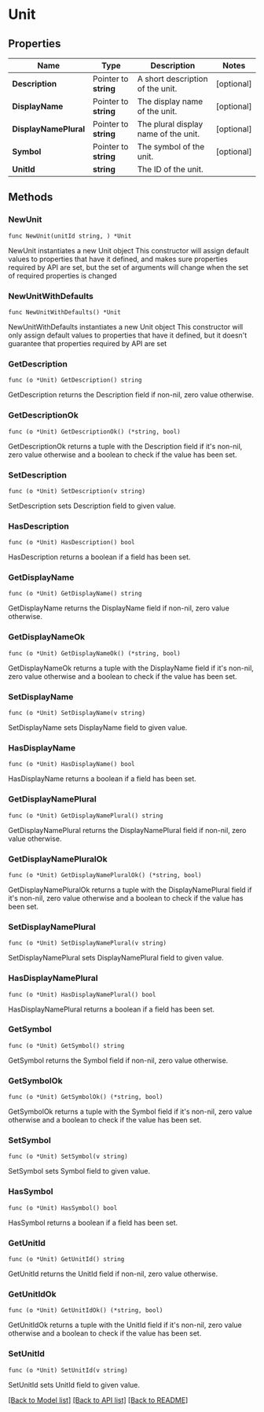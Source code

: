 # Unit

## Properties

Name | Type | Description | Notes
------------ | ------------- | ------------- | -------------
**Description** | Pointer to **string** | A short description of the unit. | [optional] 
**DisplayName** | Pointer to **string** | The display name of the unit. | [optional] 
**DisplayNamePlural** | Pointer to **string** | The plural display name of the unit. | [optional] 
**Symbol** | Pointer to **string** | The symbol of the unit. | [optional] 
**UnitId** | **string** | The ID of the unit. | 

## Methods

### NewUnit

`func NewUnit(unitId string, ) *Unit`

NewUnit instantiates a new Unit object
This constructor will assign default values to properties that have it defined,
and makes sure properties required by API are set, but the set of arguments
will change when the set of required properties is changed

### NewUnitWithDefaults

`func NewUnitWithDefaults() *Unit`

NewUnitWithDefaults instantiates a new Unit object
This constructor will only assign default values to properties that have it defined,
but it doesn't guarantee that properties required by API are set

### GetDescription

`func (o *Unit) GetDescription() string`

GetDescription returns the Description field if non-nil, zero value otherwise.

### GetDescriptionOk

`func (o *Unit) GetDescriptionOk() (*string, bool)`

GetDescriptionOk returns a tuple with the Description field if it's non-nil, zero value otherwise
and a boolean to check if the value has been set.

### SetDescription

`func (o *Unit) SetDescription(v string)`

SetDescription sets Description field to given value.

### HasDescription

`func (o *Unit) HasDescription() bool`

HasDescription returns a boolean if a field has been set.

### GetDisplayName

`func (o *Unit) GetDisplayName() string`

GetDisplayName returns the DisplayName field if non-nil, zero value otherwise.

### GetDisplayNameOk

`func (o *Unit) GetDisplayNameOk() (*string, bool)`

GetDisplayNameOk returns a tuple with the DisplayName field if it's non-nil, zero value otherwise
and a boolean to check if the value has been set.

### SetDisplayName

`func (o *Unit) SetDisplayName(v string)`

SetDisplayName sets DisplayName field to given value.

### HasDisplayName

`func (o *Unit) HasDisplayName() bool`

HasDisplayName returns a boolean if a field has been set.

### GetDisplayNamePlural

`func (o *Unit) GetDisplayNamePlural() string`

GetDisplayNamePlural returns the DisplayNamePlural field if non-nil, zero value otherwise.

### GetDisplayNamePluralOk

`func (o *Unit) GetDisplayNamePluralOk() (*string, bool)`

GetDisplayNamePluralOk returns a tuple with the DisplayNamePlural field if it's non-nil, zero value otherwise
and a boolean to check if the value has been set.

### SetDisplayNamePlural

`func (o *Unit) SetDisplayNamePlural(v string)`

SetDisplayNamePlural sets DisplayNamePlural field to given value.

### HasDisplayNamePlural

`func (o *Unit) HasDisplayNamePlural() bool`

HasDisplayNamePlural returns a boolean if a field has been set.

### GetSymbol

`func (o *Unit) GetSymbol() string`

GetSymbol returns the Symbol field if non-nil, zero value otherwise.

### GetSymbolOk

`func (o *Unit) GetSymbolOk() (*string, bool)`

GetSymbolOk returns a tuple with the Symbol field if it's non-nil, zero value otherwise
and a boolean to check if the value has been set.

### SetSymbol

`func (o *Unit) SetSymbol(v string)`

SetSymbol sets Symbol field to given value.

### HasSymbol

`func (o *Unit) HasSymbol() bool`

HasSymbol returns a boolean if a field has been set.

### GetUnitId

`func (o *Unit) GetUnitId() string`

GetUnitId returns the UnitId field if non-nil, zero value otherwise.

### GetUnitIdOk

`func (o *Unit) GetUnitIdOk() (*string, bool)`

GetUnitIdOk returns a tuple with the UnitId field if it's non-nil, zero value otherwise
and a boolean to check if the value has been set.

### SetUnitId

`func (o *Unit) SetUnitId(v string)`

SetUnitId sets UnitId field to given value.



[[Back to Model list]](../README.md#documentation-for-models) [[Back to API list]](../README.md#documentation-for-api-endpoints) [[Back to README]](../README.md)


